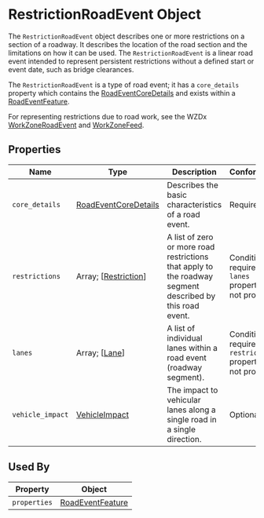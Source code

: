 # RestrictionRoadEvent Object
The `RestrictionRoadEvent` object describes one or more restrictions on a section of a roadway. It describes the location of the road section and the limitations on how it can be used. The `RestrictionRoadEvent` is a linear road event intended to represent persistent restrictions without a defined start or event date, such as bridge clearances. 

The `RestrictionRoadEvent` is a type of road event; it has a `core_details` property which contains the [RoadEventCoreDetails](/spec-content/objects/RoadEventCoreDetails.md) and exists within a [RoadEventFeature](/spec-content/objects/RoadEventFeature.md).

For representing restrictions due to road work, see the WZDx [WorkZoneRoadEvent](https://github.com/usdot-jpo-ode/wzdx/blob/main/spec-content/objects/WorkZoneRoadEvent.md) and [WorkZoneFeed](https://github.com/usdot-jpo-ode/wzdx/blob/main/spec-content/objects/WorkZoneFeed.md).

## Properties
Name | Type | Description | Conformance | Notes
--- | --- | --- | --- | ---
`core_details` | [RoadEventCoreDetails](/spec-content/objects/RoadEventCoreDetails.md) | Describes the basic characteristics of a road event.  | Required |
`restrictions` | Array; [[Restriction](/spec-content/objects/Restriction.md)] | A list of zero or more road restrictions that apply to the roadway segment described by this road event. | Conditional: required if `lanes` property is not provided. | Restrictions can also be provided on an individual lane.
`lanes` | Array; \[[Lane](/spec-content/objects/Lane.md)\] | A list of individual lanes within a road event (roadway segment). | Conditional: required if `restrictions` property is not provided. | Please see [Business Rule](/Creating_a_TDx_Feed.md#business-rules) #2.
`vehicle_impact` | [VehicleImpact](/spec-content/enumerated-types/VehicleImpact.md) | The impact to vehicular lanes along a single road in a single direction. | Optional |


## Used By
Property | Object
--- | ---
`properties` | [RoadEventFeature](/spec-content/objects/RoadEventFeature.md)